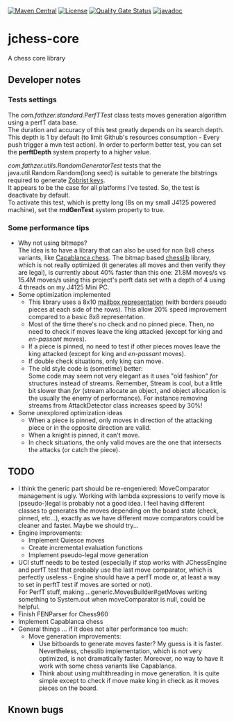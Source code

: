 [![Maven Central](https://img.shields.io/maven-central/v/com.fathzer/jchess-core)](https://central.sonatype.com/artifact/com.fathzer/jchess-core)
[![License](https://img.shields.io/badge/license-Apache%202.0-brightgreen.svg)](https://github.com/fathzer-games/jchess-core/blob/master/LICENSE)
[![Quality Gate Status](https://sonarcloud.io/api/project_badges/measure?project=fathzer-games_jchess-core&metric=alert_status)](https://sonarcloud.io/summary/new_code?id=fathzer-games_jchess-core)
[![javadoc](https://javadoc.io/badge2/com.fathzer/jchess-core/javadoc.svg)](https://javadoc.io/doc/com.fathzer/jchess-core)

# jchess-core
A chess core library

## Developer notes

### Tests settings
The *com.fathzer.standard.PerfTTest* class tests moves generation algorithm using a perfT data base.  
The duration and accuracy of this test greatly depends on its search depth.  
This depth is 1 by default (to limit Github's resources consumption - Every push trigger a mvn test action). In order to perform better test, you can set the **perftDepth** system property to a higher value.

*com.fathzer.utils.RandomGeneratorTest* tests that the java.util.Random.Random(long seed) is suitable to generate the bitstrings required to generate [Zobrist keys](https://en.wikipedia.org/wiki/Zobrist_hashing).  
It appears to be the case for all platforms I've tested. So, the test is deactivate by default.  
To activate this test, which is pretty long (8s on my small J4125 powered machine), set the **rndGenTest** system property to true.

### Some performance tips
- Why not using bitmaps?  
The idea is to have a library that can also be used for non 8x8 chess variants, like [Capablanca chess](https://en.wikipedia.org/wiki/Capablanca_chess). The bitmap based [chesslib](https://github.com/bhlangonijr/chesslib) library, which is not really optimized (it generates all moves and then verify they are legal), is currently about 40% faster than this one: 21.8M moves/s vs 15.4M moves/s using this project's perft data set with a depth of 4 using 4 threads on my J4125 Mini PC.
- Some optimization implemented  
    - This library uses a 8x10 [mailbox representation](https://www.chessprogramming.org/Mailbox) (with borders pseudo pieces at each side of the rows). This allow 20% speed improvement compared to a basic 8x8 representation.
    - Most of the time there's no check and no pinned piece. Then, no need to check if moves leave the king attacked (except for king and *en-passant* moves).
    - If a piece is pinned, no need to test if other pieces moves leave the king attacked (except for king and *en-passant* moves).
    - If double check situations, only king can move.
    - The old style code is (sometime) better:  
Some code may seem not very elegant as it uses "old fashion" *for* structures instead of streams. Remember, Stream is cool, but a little bit slower than *for* (stream allocate an object, and object allocation is the usually the enemy of performance). For instance removing streams from AttackDetector class increases speed by 30%!
- Some unexplored optimization ideas
    - When a piece is pinned, only moves in direction of the attacking piece or in the opposite direction are valid.
    - When a knight is pinned, it can't move.
    - In check situations, the only valid moves are the one that intersects the attacks (or catch the piece).

## TODO
- I think the generic part should be re-engeniered: MoveComparator management is ugly. Working with lambda expressions to verify move is (pseudo-)legal is probably not a good idea. I feel having different classes to generates the moves depending on the board state (check, pinned, etc...), exactly as we have different move comparators could be cleaner and faster. Maybe we should try...
- Engine improvements:
    - Implement Quiesce moves
    - Create incremental evaluation functions
    - Implement pseudo-legal move generation
- UCI stuff needs to be tested (especially if stop works with JChessEngine and perfT test that probably use the last move comparator, which is perfectly useless - Engine should have a perfT mode or, at least a way to set in perftT test if moves are sorted or not).  
For PerfT stuff, making ...generic.MovesBuilder#getMoves writing something to System.out when moveComparator is null, could be helpful.
- Finish FENParser for Chess960
- Implement Capablanca chess
- General things ... if it does not alter performance too much:
    - Move generation improvements:
        - Use bitboards to generate moves faster? My guess is it is faster. Nevertheless, chesslib implementation, which is not very optimized, is not dramatically faster. Moreover, no way to have it work with some chess variants like Capablanca.
        - Think about using multithreading in move generation. It is quite simple except to check if move make king in check as it moves pieces on the board.


## Known bugs
